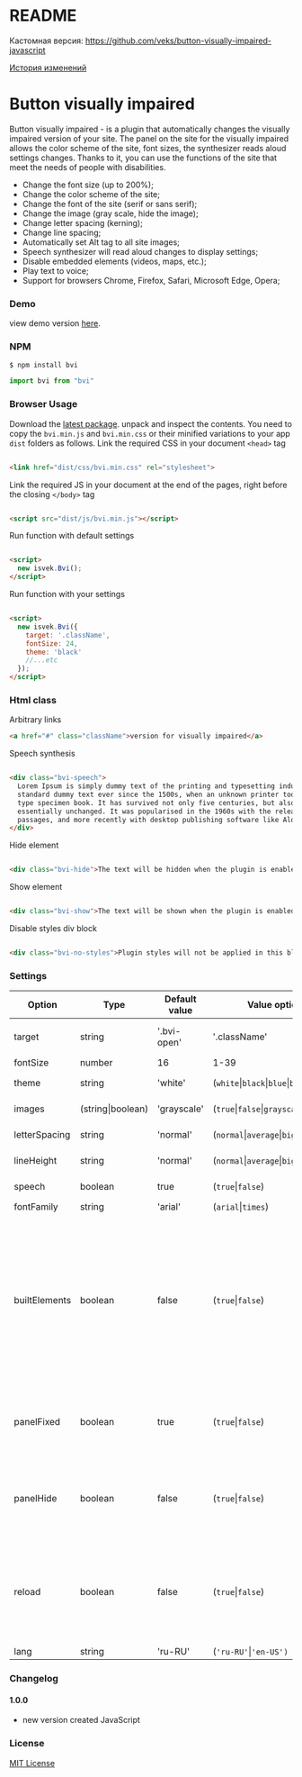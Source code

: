 # README

Кастомная версия: https://github.com/veks/button-visually-impaired-javascript

[История изменений](CHANGELOG.md)

# Button visually impaired

Button visually impaired - is a plugin that automatically changes the visually impaired version of your site. The panel
on the site for the visually impaired allows the color scheme of the site, font sizes, the synthesizer reads aloud
settings changes. Thanks to it, you can use the functions of the site that meet the needs of people with disabilities.

* Change the font size (up to 200%);
* Change the color scheme of the site;
* Change the font of the site (serif or sans serif);
* Change the image (gray scale, hide the image);
* Change letter spacing (kerning);
* Change line spacing;
* Automatically set Alt tag to all site images;
* Speech synthesizer will read aloud changes to display settings;
* Disable embedded elements (videos, maps, etc.);
* Play text to voice;
* Support for browsers Chrome, Firefox, Safari, Microsoft Edge, Opera;

### Demo

view demo version [here](https://bvi.isvek.ru/demo/).

### NPM

```
$ npm install bvi
```

``` javascript
import bvi from "bvi"
```
### Browser Usage

Download the [latest package](https://github.com/veks/button-visually-impaired-javascript/archive/master.zip). unpack
and inspect the contents. You need to copy the `bvi.min.js` and `bvi.min.css` or their minified variations to your app `dist`
folders as follows. Link the required CSS in your document `<head>` tag

```html

<link href="dist/css/bvi.min.css" rel="stylesheet">
```

Link the required JS in your document at the end of the pages, right before the closing `</body>` tag

```html

<script src="dist/js/bvi.min.js"></script>
```

Run function with default settings

```html

<script>
  new isvek.Bvi();
</script>
```

Run function with your settings

```html

<script>
  new isvek.Bvi({
    target: '.className',
    fontSize: 24,
    theme: 'black'
    //...etc
  });
</script>
```

### Html class

Arbitrary links

```html
<a href="#" class="className">version for visually impaired</a>
```

Speech synthesis

```html

<div class="bvi-speech">
  Lorem Ipsum is simply dummy text of the printing and typesetting industry. Lorem Ipsum has been the industry's
  standard dummy text ever since the 1500s, when an unknown printer took a galley of type and scrambled it to make a
  type specimen book. It has survived not only five centuries, but also the leap into electronic typesetting, remaining
  essentially unchanged. It was popularised in the 1960s with the release of Letraset sheets containing Lorem Ipsum
  passages, and more recently with desktop publishing software like Aldus PageMaker including versions of Lorem Ipsum.
</div>
```

Hide element

```html

<div class="bvi-hide">The text will be hidden when the plugin is enabled.</div>
```

Show element

```html

<div class="bvi-show">The text will be shown when the plugin is enabled.</div>
```

Disable styles div block

```html

<div class="bvi-no-styles">Plugin styles will not be applied in this block.</div>
```

### Settings

Option | Type | Default value| Value options | Description
------ | ---- | ------- | -------------- | -----------
target | string |  '.bvi-open' | '.className' | Plugin initialization class |
fontSize | number |  16 | 1-39 | Font size  |
theme | string |  'white' |  (`white`&#124;`black`&#124;`blue`&#124;`brown`&#124;`green`) | Color spectrum |
images |(string&#124;boolean) | 'grayscale' |  (`true`&#124;`false`&#124;`grayscale`) | Adapting images |
letterSpacing | string | 'normal' | (`normal`&#124;`average`&#124;`big`) | Letter spacing |
lineHeight | string | 'normal' | (`normal`&#124;`average`&#124;`big`) | Line spacing |
speech | boolean | true | (`true`&#124;`false`) | Speech synthesis |
fontFamily | string | 'arial' |  (`arial`&#124;`times`) | Fonts |
builtElements | boolean | false | (`true`&#124;`false`) | Inline elements are a component of an HTML element that allows you to embed documents, videos, maps, and interactive media into a page.|
panelFixed | boolean | true | (`true`&#124;`false`) | Fixing the panel for the visually impaired at the top of the page. |
panelHide | boolean | false | (`true`&#124;`false`) | Hides the panel for the visually impaired and shows the panel icon. |
reload | boolean | false | (`true`&#124;`false`) | Enable / Disable page reload when switching to the regular version of the site. |
lang | string | 'ru-RU' | (`'ru-RU'`&#124;`'en-US')`| Language |

### Changelog

#### 1.0.0

* new version created JavaScript

### License

[MIT License](https://github.com/veks/button-visually-impaired-javascript/blob/master/LICENSE.md)
